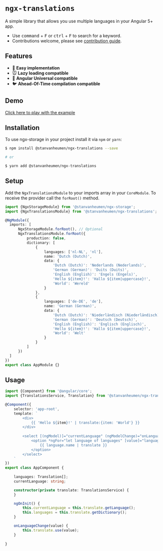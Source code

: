 # `ngx-translations`
A simple library that allows you use multiple languages in your Angular 5+ app.

- Use <kbd>command</kbd> + <kbd>F</kbd> or <kbd>ctrl</kbd> + <kbd>F</kbd> to search for a keyword.
- Contributions welcome, please see [contribution guide](.github/CONTRIBUTING.md).

## Features

- :camel: **Easy implementation**
- :mouse: **Lazy loading compatible**
- :sheep: **Angular Universal compatible**
- :bird: **Ahead-Of-Time compilation compatible**

## Demo

[Click here to play with the example](https://stackblitz.com/github/stanvanheumen/ngx-translations)

## Installation

To use ngx-storage in your project install it via `npm` or `yarn`:

```bash
$ npm install @stanvanheumen/ngx-translations --save

# or

$ yarn add @stanvanheumen/ngx-translations
```

## Setup

Add the `NgxTranslationsModule` to your imports array in your `CoreModule`. 
To receive the provider call the `forRoot()` method.

```typescript
import {NgxStorageModule} from '@stanvanheumen/ngx-storage';
import {NgxTranslationsModule} from '@stanvanheumen/ngx-translations';

@NgModule({
  imports: [
      NgxStorageModule.forRoot(), // Optional
      NgxTranslationsModule.forRoot({
          production: false,
          dictionary: [
              {
                  languages: ['nl-NL', 'nl'],
                  name: 'Dutch (Dutch)',
                  data: {
                      'Dutch (Dutch)': 'Nederlands (Nederlands)',
                      'German (German)': 'Duits (Duits)',
                      'English (English)': 'Engels (Engels)',
                      'Hello ${item}!': 'Hallo ${item|uppercase}!',
                      'World': 'Wereld'
                  }
              },
              {
                  languages: ['de-DE', 'de'],
                  name: 'German (German)',
                  data: {
                      'Dutch (Dutch)': 'Niederländisch (Niederländisch)',
                      'German (German)': 'Deutsch (Deutsch)',
                      'English (English)': 'Englisch (Englisch)',
                      'Hello ${item}!': 'Hallo ${item|uppercase}!',
                      'World': 'Welt'
                  }
              }
          ]
      })
  ]
})
export class AppModule {}
```

## Usage

```typescript
import {Component} from '@angular/core';
import {TranslationsService, Translation} from '@stanvanheumen/ngx-translations';

@Component({
    selector: 'app-root',
    template: `
        <div>
            {{ 'Hello ${item}!' | translate:{item: 'World'} }}
        </div>
        
        <select [(ngModel)]="currentLanguage" (ngModelChange)="onLanguageChange($event)">
            <option *ngFor="let language of languages" [value]="language.languages[0]">
                {{ language.name | translate }}
            </option>
        </select>
    `
})
export class AppComponent {
    
    languages: Translation[];
    currentLanguage: string;

    constructor(private translate: TranslationsService) {
    }

    ngOnInit() {
        this.currentLanguage = this.translate.getLanguage();
        this.languages = this.translate.getDictionary();
    }

    onLanguageChange(value) {
        this.translate.use(value);
    }
    
}
```